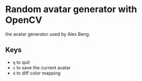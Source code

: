 # Random avatar generator with OpenCV

the avatar generator used by Alex Beng.

## Keys

- `q` to quit
- `s` to save the current avatar
- `d` to diff color mapping
